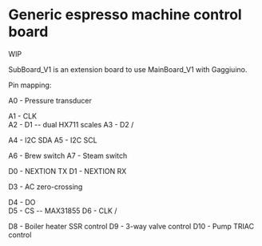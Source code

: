 # Generic espresso machine control board

WIP

SubBoard_V1 is an extension board to use MainBoard_V1 with Gaggiuino.

Pin mapping:

A0 - Pressure transducer

A1 - CLK  \
A2 - D1    -- dual HX711 scales
A3 - D2   /

A4 - I2C SDA
A5 - I2C SCL

A6 - Brew switch
A7 - Steam switch

D0 - NEXTION TX
D1 - NEXTION RX

D3 - AC zero-crossing

D4 - DO   \
D5 - CS    -- MAX31855
D6 - CLK  /

D8 - Boiler heater SSR control
D9 - 3-way valve control
D10 - Pump TRIAC control